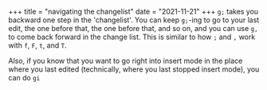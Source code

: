 +++
title = "navigating the changelist"
date = "2021-11-21"
+++
`g;` takes you backward one step in the 'changelist'. You can keep `g;`-ing to go to your last edit, the one before that, the one before that, and so on, and you can use `g,` to come back forward in the change list. This is similar to how `;` and `,` work with `f`, `F`, `t`, and `T`.

Also, if you know that you want to go right into insert mode in the place where you last edited (technically, where you last stopped insert mode), you can do `gi`
